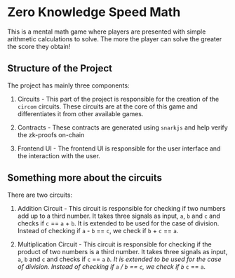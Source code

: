 # Zero Knowledge Speed Math

This is a mental math game where players are presented with simple arithmetic calculations to solve.
The more the player can solve the greater the score they obtain!

## Structure of the Project

The project has mainly three components:

1. Circuits - This part of the project is responsible for the creation of the `circom` circuits. These circuits are at the core of this game and differentiates it from other available games.

2. Contracts - These contracts are generated using `snarkjs` and help verify the zk-proofs on-chain

3. Frontend UI - The frontend UI is responsible for the user interface and the interaction with the user.

## Something more about the circuits

There are two circuits:

1. Addition Circuit - This circuit is responsible for checking if two numbers add up to a third number. It takes three signals as input, `a`, `b` and `c` and checks if `c` == `a` + `b`. It is extended to be used for the case of division. Instead of checking if `a` - `b` == `c`, we check if `b` + `c` == `a`.

2. Multiplication Circuit - This circuit is responsible for checking if the product of two numbers is a third number. It takes three signals as input, `a`, `b` and `c` and checks if `c` == `a` *`b`.
It is extended to be used for the case of division. Instead of checking if `a` / `b` == `c`, we check if `b`* `c` == `a`.

